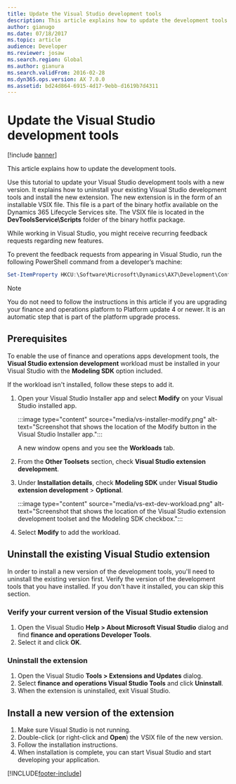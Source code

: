 ```yaml
---
title: Update the Visual Studio development tools
description: This article explains how to update the development tools.
author: gianugo
ms.date: 07/18/2017
ms.topic: article
audience: Developer
ms.reviewer: josaw
ms.search.region: Global
ms.author: gianura
ms.search.validFrom: 2016-02-28
ms.dyn365.ops.version: AX 7.0.0
ms.assetid: bd24d864-6915-4d17-9ebb-d1619b7d4311
---
```


# Update the Visual Studio development tools

[!include [banner](../includes/banner.md)]

This article explains how to update the development tools.

Use this tutorial to update your Visual Studio development tools with a new version. It explains how to uninstall your existing Visual Studio development tools and install the new extension. The new extension is in the form of an installable VSIX file. This file is a part of the binary hotfix available on the Dynamics 365 Lifecycle Services site. The VSIX file is located in the **DevToolsService\\Scripts** folder of the binary hotfix package.

While working in Visual Studio, you might receive recurring feedback requests regarding new features.

To prevent the feedback requests from appearing in Visual Studio, run the following PowerShell command from a developer’s machine:

```powershell
Set-ItemProperty HKCU:\Software\Microsoft\Dynamics\AX7\Development\Configurations  -Name ProvideFeedback  -Value "No"
```

> [!NOTE]
> You do not need to follow the instructions in this article if you are upgrading your finance and operations platform to Platform update 4 or newer. It is an automatic step that is part of the platform upgrade process.

## Prerequisites

To enable the use of finance and operations apps development tools, the **Visual Studio extension development** workload must be installed in your Visual Studio with the **Modeling SDK** option included.

If the workload isn't installed, follow these steps to add it.

1. Open your Visual Studio Installer app and select **Modify** on your Visual Studio installed app.

   :::image type="content" source="media/vs-installer-modify.png" alt-text="Screenshot that shows the location of the Modify button in the Visual Studio Installer app.":::

   A new window opens and you see the **Workloads** tab.
1. From the **Other Toolsets** section, check **Visual Studio extension development**.
1. Under **Installation details**, check **Modeling SDK** under **Visual Studio extension development** > **Optional**.

   :::image type="content" source="media/vs-ext-dev-workload.png" alt-text="Screenshot that shows the location of the Visual Studio extension development toolset and the Modeling SDK checkbox.":::

1. Select **Modify** to add the workload.

## Uninstall the existing Visual Studio extension
In order to install a new version of the development tools, you'll need to uninstall the existing version first. Verify the version of the development tools that you have installed. If you don't have it installed, you can skip this section.

### Verify your current version of the Visual Studio extension

1.  Open the Visual Studio **Help &gt; About Microsoft Visual Studio** dialog and find **finance and operations Developer Tools**.
2.  Select it and click **OK**.

### Uninstall the extension

1.  Open the Visual Studio **Tools &gt; Extensions and Updates** dialog.
2.  Select **finance and operations Visual Studio Tools** and click **Uninstall**.
3.  When the extension is uninstalled, exit Visual Studio.

## Install a new version of the extension
1.  Make sure Visual Studio is not running.
2.  Double-click (or right-click and **Open**) the VSIX file of the new version.
3.  Follow the installation instructions.
4.  When installation is complete, you can start Visual Studio and start developing your application.






[!INCLUDE[footer-include](../../../includes/footer-banner.md)]
